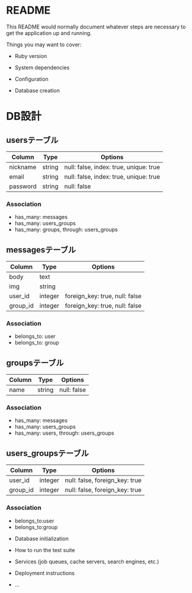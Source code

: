 # README

This README would normally document whatever steps are necessary to get the
application up and running.

Things you may want to cover:

* Ruby version

* System dependencies

* Configuration

* Database creation

# DB設計
## usersテーブル
|Column|Type|Options|
|------|----|-------|
|nickname|string|null: false, index: true, unique: true|
|email|string|null: false, index: true, unique: true|
|password|string|null: false|

### Association
 - has_many: messages
 - has_many: users_groups
 - has_many: groups, through: users_groups

## messagesテーブル
|Column|Type|Options|
|------|----|-------|
|body|text||
|img|string||
|user_id|integer|foreign_key: true, null: false|
|group_id|integer|foreign_key: true, null: false|

### Association
 - belongs_to: user
 - belongs_to: group

## groupsテーブル
|Column|Type|Options|
|------|----|-------|
|name|string|null: false|

### Association
 - has_many: messages
 - has_many: users_groups
 - has_many: users, through: users_groups

## users_groupsテーブル
|Column|Type|Options|
|------|----|-------|
|user_id|integer|null: false, foreign_key: true|
|group_id|integer|null: false, foreign_key: true|

### Association
 - belongs_to:user
 - belongs_to:group




* Database initialization

* How to run the test suite

* Services (job queues, cache servers, search engines, etc.)

* Deployment instructions

* ...
